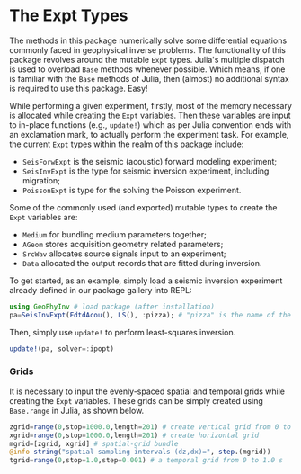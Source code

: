 # The Expt Types

The methods in this package numerically solve some
differential equations commonly faced in geophysical inverse problems.
The functionality of this package revolves around the mutable `Expt` types.
Julia's multiple dispatch is used to overload `Base` methods whenever possible. 
Which means, if one is familiar with the `Base` methods of Julia, then (almost) no additional syntax is required 
to use this package. Easy!


While performing a given experiment,
firstly, most of the memory necessary
is allocated while creating the `Expt` variables.
Then these variables are input to in-place functions 
(e.g., `update!`)  which as per Julia convention ends with an exclamation mark, to actually perform the experiment task.
For example, the
current `Expt` types within the realm of this package include:

* `SeisForwExpt` is the seismic (acoustic) forward modeling experiment;
* `SeisInvExpt` is the type for seismic inversion experiment, including migration;
* `PoissonExpt` is type for the solving the Poisson experiment.

Some of the commonly used (and exported) mutable types to create the `Expt` variables are:

* `Medium` for bundling medium parameters together;
* `AGeom` stores acquisition geometry related parameters;
* `SrcWav` allocates source signals input to an experiment;
* `Data` allocated the output records that are fitted during inversion.

To get started, as an example, simply load a seismic inversion experiment already defined in our package gallery into REPL:
```julia
using GeoPhyInv # load package (after installation)
pa=SeisInvExpt(FdtdAcou(), LS(), :pizza); # "pizza" is the name of the experiment
```
Then, simply use `update!` to perform least-squares inversion.
```julia
update!(pa, solver=:ipopt)
```


### Grids

It is necessary to input the evenly-spaced spatial and temporal grids while creating the `Expt` variables.
These grids can be simply created using `Base.range` in Julia, as shown below.

```julia
zgrid=range(0,stop=1000.0,length=201) # create vertical grid from 0 to 1000 m
xgrid=range(0,stop=1000.0,length=201) # create horizontal grid
mgrid=[zgrid, xgrid] # spatial-grid bundle
@info string("spatial sampling intervals (dz,dx)=", step.(mgrid))
tgrid=range(0,stop=1.0,step=0.001) # a temporal grid from 0 to 1.0 s
```

